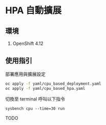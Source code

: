 # HPA 自動擴展

## 環境
1. OpenShift 4.12

## 使用指引
部署應用與擴展設定
```bash
oc apply -f yaml/cpu_based_deployment.yaml
oc apply -f yaml/cpu_based_hpa.yaml
```

切換至 terminal 呼叫以下指令
```
sysbench cpu --time=30 run
```

TODO